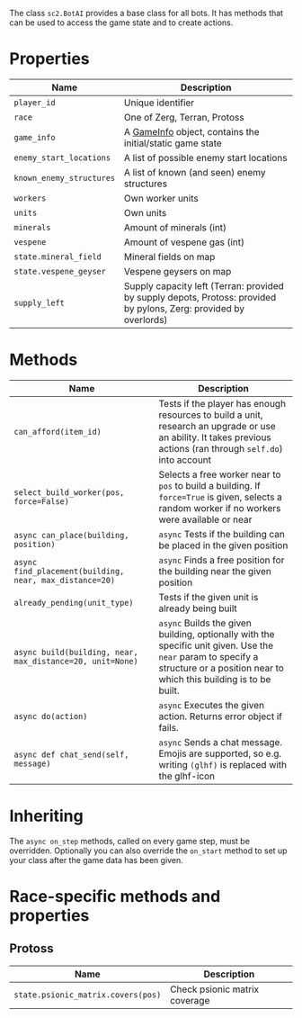 The class `sc2.BotAI` provides a base class for all bots. It has methods that can be used to access the game state and to create actions.

# Properties

Name                    | Description
------------------------|-------------
`player_id`             | Unique identifier
`race`                  | One of Zerg, Terran, Protoss
`game_info`             | A [GameInfo](https://github.com/Dentosal/python-sc2/blob/master/sc2/game_info.py) object, contains the initial/static game state
`enemy_start_locations` | A list of possible enemy start locations
`known_enemy_structures`| A list of known (and seen) enemy structures
`workers`               | Own worker units
`units`                 | Own units
`minerals`              | Amount of minerals (int)
`vespene`               | Amount of vespene gas (int)
`state.mineral_field`   | Mineral fields on map
`state.vespene_geyser`  | Vespene geysers on map
`supply_left`           | Supply capacity left (Terran: provided by supply depots, Protoss: provided by pylons, Zerg: provided by overlords)

# Methods

Name                                     | Description
-----------------------------------------|-------------
`can_afford(item_id)`                    | Tests if the player has enough resources to build a unit, research an upgrade or use an ability. It takes previous actions (ran through `self.do`) into account
`select_build_worker(pos, force=False)`  | Selects a free worker near to `pos` to build a building. If `force=True` is given, selects a random worker if no workers were available or near
`async can_place(building, position)`    | `async` Tests if the building can be placed in the given position
`async find_placement(building, near, max_distance=20)` | `async` Finds a free position for the building near the given position
`already_pending(unit_type)`             | Tests if the given unit is already being built
`async build(building, near, max_distance=20, unit=None)` | `async` Builds the given building, optionally with the specific unit given. Use the `near` param to specify a structure or a position near to which this building is to be built.
`async do(action)`                       | `async` Executes the given action. Returns error object if fails.
`async def chat_send(self, message)`     | `async` Sends a chat message. Emojis are supported, so e.g. writing `(glhf)` is replaced with the glhf-icon

# Inheriting

The `async on_step` methods, called on every game step, must be overridden. Optionally you can also override the `on_start` method to set up your class after the game data has been given.

# Race-specific methods and properties

## Protoss

Name                                     | Description
-----------------------------------------|-------------
`state.psionic_matrix.covers(pos)`       | Check psionic matrix coverage